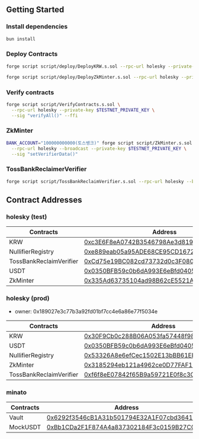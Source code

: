 
## Getting Started

### Install dependencies

```sh
bun install
```

### Deploy Contracts

```sh
forge script script/deploy/DeployKRW.s.sol --rpc-url holesky --private-key $TESTNET_PRIVATE_KEY --broadcast

forge script script/deploy/DeployZkMinter.s.sol --rpc-url holesky --private-key $TESTNET_PRIVATE_KEY --broadcast
```

### Verify contracts

```sh
forge script script/VerifyContracts.s.sol \
  --rpc-url holesky --private-key $TESTNET_PRIVATE_KEY \
  --sig "verifyAll()" --ffi
```

### ZkMinter

```sh
BANK_ACCOUNT="100000000000(토스뱅크)" forge script script/ZkMinter.s.sol \
  --rpc-url holesky --broadcast --private-key $TESTNET_PRIVATE_KEY \
  --sig "setVerifierData()"
```

### TossBankReclaimerVerifier

```sh
forge script script/TossBankReclaimVerifier.s.sol --rpc-url holesky --broadcast --private-key $TESTNET_PRIVATE_KEY --sig addProviderHash
```

## Contract Addresses

### holesky (test)

| Contracts               | Address                                                                                                                       |
|-------------------------|-------------------------------------------------------------------------------------------------------------------------------|
| KRW                     | [0xc3E6F8eA0742B3546798Ae3d81914B86fBd91bC1](https://holesky.etherscan.io/address/0xc3E6F8eA0742B3546798Ae3d81914B86fBd91bC1) |
| NullifierRegistry       | [0xe889eab05a95ADE68CE95CD1672C019B84438347](https://holesky.etherscan.io/address/0xe889eab05a95ADE68CE95CD1672C019B84438347) |
| TossBankReclaimVerifier | [0xCd75e19BC082cd73732d0c3F080F663B4FCE9661](https://holesky.etherscan.io/address/0xCd75e19BC082cd73732d0c3F080F663B4FCE9661) |
| USDT                    | [0x0350BFB59c0b6dA993E6eBfd0405A7C59B97F253](https://holesky.etherscan.io/address/0x0350BFB59c0b6dA993E6eBfd0405A7C59B97F253) |
| ZkMinter                | [0x335Ad63735104ad98B62cE5521AAb22EFA1da6eA](https://holesky.etherscan.io/address/0x335Ad63735104ad98B62cE5521AAb22EFA1da6eA) |

### holesky (prod)

- owner: 0x189027e3c77b3a92fd01bf7cc4e6a86e77f5034e

| Contracts               | Address                                                                                                                       |
|-------------------------|-------------------------------------------------------------------------------------------------------------------------------|
| KRW                     | [0x30F9Cb0c288B06A053fa57448f98bBaC8f1604ED](https://holesky.etherscan.io/address/0x30F9Cb0c288B06A053fa57448f98bBaC8f1604ED) |
| USDT                    | [0x0350BFB59c0b6dA993E6eBfd0405A7C59B97F253](https://holesky.etherscan.io/address/0x0350BFB59c0b6dA993E6eBfd0405A7C59B97F253) |
| NullifierRegistry       | [0x53326A8e6efCec1502E13bBB61EF125EB6207e73](https://holesky.etherscan.io/address/0x53326A8e6efCec1502E13bBB61EF125EB6207e73) |
| ZkMinter                | [0x3185294eb121a4962ce0D77FAF1D503Ae2127179](https://holesky.etherscan.io/address/0x3185294eb121a4962ce0D77FAF1D503Ae2127179) |
| TossBankReclaimVerifier | [0xf6f8eE07842f65B9a59721E0f8c3C7B489b810A5](https://holesky.etherscan.io/address/0xf6f8eE07842f65B9a59721E0f8c3C7B489b810A5) |

### minato

| Contracts | Address                                                                                                                                |
|-----------|----------------------------------------------------------------------------------------------------------------------------------------|
| Vault     | [0x6292f3546cB1A31b501794E32A1F07cbd3641c90](https://soneium-minato.blockscout.com/address/0x6292f3546cB1A31b501794E32A1F07cbd3641c90) |
| MockUSDT  | [0xBb1CDa2F1F874A4a837302184F3c0159B27C0B41](https://soneium-minato.blockscout.com/address/0xBb1CDa2F1F874A4a837302184F3c0159B27C0B41) |
